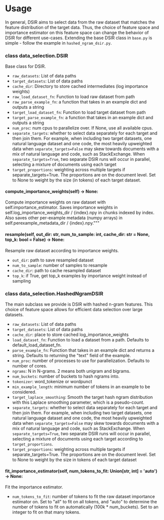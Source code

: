 # Usage
In general, DSIR aims to select data from the raw dataset that matches the feature distribution of the target data. Thus, the choice of feature space and importance estimator on this feature space can change the behavior of DSIR for different use-cases. Extending the base DSIR class in `base.py` is simple - follow the example in `hashed_ngram_dsir.py`.

### class data_selection.DSIR
Base class for DSIR.

- `raw_datasets`: List of data paths
- `target_datasets`: List of data paths
- `cache_dir`: Directory to store cached intermediates (log importance weights)
- `raw_load_dataset_fn`: Function to load raw dataset from path
- `raw_parse_example_fn`: a function that takes in an example dict and outputs a string
- `target_load_dataset_fn`: Function to load target dataset from path
- `target_parse_example_fn`: a function that takes in an example dict and outputs a string
- `num_proc`: num cpus to parallelize over. If None, use all available cpus.
- `separate_targets`: whether to select data separately for each target and then join them. For example, when including two target datasets, one natural language dataset and one code, the most heavily upweighted data when `separate_targets=False` may skew towards documents with a mix of natural language and code, such as StackExchange. When `separate_targets=True`, two separate DSIR runs will occur in parallel, selecting a mixture of documents using each target
- `target_proportions`: weighting across multiple targets if separate_targets=True. The proportions are on the document level. Set to None to weight by the size (in tokens) of each target dataset.

#### compute_importance_weights(self) -> None:
Compute importance weights on raw dataset with self.importance_estimator.
Saves importance weights in self.log_importance_weights_dir / {index}.npy in chunks indexed by index.
Also saves other per-example metadata (numpy arrays) in self.perexample_metadata_dir / {index}.npy."""

#### resample(self, out_dir: str, num_to_sample: int, cache_dir: str = None, top_k: bool = False) -> None:
Resample raw dataset according to importance weights.

- `out_dir`: path to save resampled dataset
- `num_to_sample`: number of samples to resample
- `cache_dir`: path to cache resampled dataset
- `top_k`: if True, get top_k examples by importance weight instead of sampling


### class data_selection.HashedNgramDSIR
The main subclass we provide is DSIR with hashed n-gram features. This choice of feature space allows for efficient data selection over large datasets. 

- `raw_datasets`: List of data paths
- `target_datasets`: List of data paths
- `cache_dir`: place to store cached log_importance_weights
- `load_dataset_fn`: Function to load a dataset from a path. Defaults to default_load_dataset_fn.
- `parse_example_fn`: Function that takes in an example dict and returns a string. Defaults to returning the "text" field of the example.
- `num_proc`: number of processes to use for parallelization. Defaults to number of cores.
- `ngrams`: N in N-grams. 2 means both unigram and bigrams.
- `num_buckets`: number of buckets to hash ngrams into.
- `tokenizer`: word_tokenize or wordpunct
- `min_example_length`: minimum number of tokens in an example to be considered.
- `target_laplace_smoothing`: Smooth the target hash ngram distribution with this Laplace smoothing parameter, which is a pseudo-count.
- `separate_targets`: whether to select data separately for each target and then join them. For example, when including two target datasets, one natural language dataset and one code, the most heavily upweighted data when `separate_targets=False` may skew towards documents with a mix of natural language and code, such as StackExchange. When `separate_targets=True`, two separate DSIR runs will occur in parallel, selecting a mixture of documents using each target according to `target_proportions`.
- `target_proportions`: weighting across multiple targets if separate_targets=True. The proportions are on the document level. Set to None to weight by the size in tokens of each target dataset

#### fit_importance_estimator(self, num_tokens_to_fit: Union[str, int] = 'auto') -> None:
Fit the importance estimator.

- `num_tokens_to_fit`: number of tokens to fit the raw dataset importance estimator on. Set to "all" to fit on all tokens, and "auto" to determine the number of tokens to fit on automatically (100k * num_buckets). Set to an integer to fit on that many tokens.
